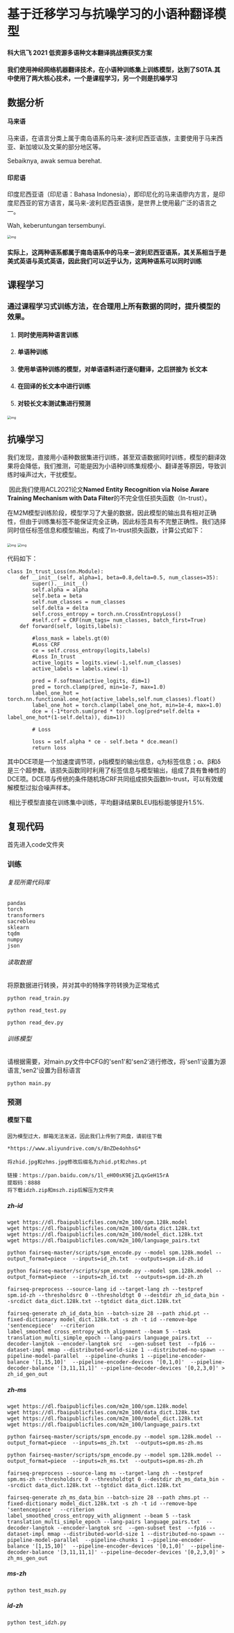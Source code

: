 # 基于迁移学习与抗噪学习的小语种翻译模型 

#### 科大讯飞 2021 低资源多语种文本翻译挑战赛获奖方案

#### 我们使用神经网络机器翻译技术，在小语种训练集上训练模型，达到了SOTA.其中使用了两大核心技术，一个是课程学习，另一个则是抗噪学习



## 数据分析

#### 马来语

马来语，在语言分类上属于南岛语系的马来-波利尼西亚语族，主要使用于马来西亚、新加坡以及文莱的部分地区等。

Sebaiknya, awak semua berehat.



#### 印尼语

印度尼西亚语（印尼语：Bahasa Indonesia），即印尼化的马来语廖内方言，是印度尼西亚的官方语言，属马来-波利尼西亚语族，是世界上使用最广泛的语言之一。

Wah, keberuntungan tersembunyi.

<img src="img/img3.png" alt="img" style="zoom:50%;" />

#### 实际上，这两种语系都属于南岛语系中的马来－波利尼西亚语系，其关系相当于是美式英语与英式英语，因此我们可以近乎认为，这两种语系可以同时训练




## 课程学习

### 通过课程学习式训练方法，在合理用上所有数据的同时，提升模型的效果。



1. #### 同时使用两种语言训练

2. #### 单语种训练

3. #### 使用单语种训练的模型，对单语语料进行逐句翻译，之后拼接为 长文本

4. #### 在回译的长文本中进行训练

5. #### 对较长文本测试集进行预测



<img src="img/img4.png" alt="img" style="zoom:50%;" />

## 抗噪学习

​       我们发现，直接用小语种数据集进行训练，甚至双语数据同时训练，模型的翻译效果将会降低，我们推测，可能是因为小语种训练集规模小、翻译差等原因，导致训练时噪声过大，干扰模型。

​      因此我们使用ACL2021论文**Named Entity Recognition via Noise Aware Training Mechanism with Data Filter**的不完全信任损失函数（In-trust）。

​       在M2M模型训练阶段，模型学习了大量的数据，因此模型的输出具有相对正确性，但由于训练集标签不能保证完全正确，因此标签具有不完整正确性。我们选择同时信任标签信息和模型输出，构成了In-trust损失函数，计算公式如下：

<img src="img/img2.png" alt="img" style="zoom:50%;" />

<img src="img/img1.png" alt="img" style="zoom:50%;" />

代码如下：

```
class In_trust_Loss(nn.Module):
    def __init__(self, alpha=1, beta=0.8,delta=0.5, num_classes=35):
        super().__init__()
        self.alpha = alpha
        self.beta = beta
        self.num_classes = num_classes
        self.delta = delta
        self.cross_entropy = torch.nn.CrossEntropyLoss()
        #self.crf = CRF(num_tags= num_classes, batch_first=True)
    def forward(self, logits,labels):

        #loss_mask = labels.gt(0)
        #Loss CRF
        ce = self.cross_entropy(logits,labels)
        #Loss In_trust
        active_logits = logits.view(-1,self.num_classes)
        active_labels = labels.view(-1)

        pred = F.softmax(active_logits, dim=1)
        pred = torch.clamp(pred, min=1e-7, max=1.0)
        label_one_hot = torch.nn.functional.one_hot(active_labels,self.num_classes).float()
        label_one_hot = torch.clamp(label_one_hot, min=1e-4, max=1.0)
        dce = (-1*torch.sum(pred * torch.log(pred*self.delta + label_one_hot*(1-self.delta)), dim=1))

        # Loss

        loss = self.alpha * ce - self.beta * dce.mean()
        return loss
```

​      其中DCE项是一个加速度调节项，p指模型的输出信息，q为标签信息；α、β和δ是三个超参数。该损失函数同时利用了标签信息与模型输出，组成了具有鲁棒性的DCE项。DCE项与传统的条件随机场CRF共同组成损失函数In-trust，可以有效缓解模型过拟合噪声样本。

​      相比于模型直接在训练集中训练，平均翻译结果BLEU指标能够提升1.5%.



## 复现代码

首先进入code文件夹

### 训练 

###### 复现所需代码库

```
pandas
torch
transformers
sacrebleu
sklearn
tqdm
numpy
json
```



###### 读取数据

将原数据进行转换，并对其中的特殊字符转换为正常格式

`python read_train.py`

`python read_test.py`

`python read_dev.py`

###### 训练模型

请根据需要，对main.py文件中CFG的'sen1'和'sen2‘进行修改，将'sen1'设置为源语言,'sen2'设置为目标语言

`python main.py`



### 预测

#### 模型下载

```
因为模型过大，邮箱无法发送，因此我们上传到了网盘，请前往下载

*https://www.aliyundrive.com/s/8nZDe4ohhsG*

将zhid.jpg和zhms.jpg修改后缀名为zhid.pt和zhms.pt
```

```
链接：https://pan.baidu.com/s/1l_eH00sK9EjZLqxGeH15rA 
提取码：8888
将下载idzh.zip和mszh.zip后解压为文件夹
```



##### zh-id

```
wget https://dl.fbaipublicfiles.com/m2m_100/spm.128k.model
wget https://dl.fbaipublicfiles.com/m2m_100/data_dict.128k.txt
wget https://dl.fbaipublicfiles.com/m2m_100/model_dict.128k.txt
wget https://dl.fbaipublicfiles.com/m2m_100/language_pairs.txt

python fairseq-master/scripts/spm_encode.py --model spm.128k.model --output_format=piece  --inputs=id_zh.txt  --outputs=spm.id-zh.id

python fairseq-master/scripts/spm_encode.py --model spm.128k.model --output_format=piece  --inputs=zh_id.txt  --outputs=spm.id-zh.zh

fairseq-preprocess --source-lang id --target-lang zh --testpref spm.id-zh --thresholdsrc 0 --thresholdtgt 0 --destdir zh_id_data_bin --srcdict data_dict.128k.txt --tgtdict data_dict.128k.txt

fairseq-generate zh_id_data_bin --batch-size 28 --path zhid.pt --fixed-dictionary model_dict.128k.txt -s zh -t id --remove-bpe 'sentencepiece'  --criterion label_smoothed_cross_entropy_with_alignment --beam 5 --task translation_multi_simple_epoch --lang-pairs language_pairs.txt  --decoder-langtok --encoder-langtok src  --gen-subset test  --fp16 --dataset-impl mmap --distributed-world-size 1 --distributed-no-spawn --pipeline-model-parallel  --pipeline-chunks 1 --pipeline-encoder-balance '[1,15,10]'  --pipeline-encoder-devices '[0,1,0]'  --pipeline-decoder-balance '[3,11,11,1]' --pipeline-decoder-devices '[0,2,3,0]' > zh_id_gen_out

```

##### zh-ms

```
wget https://dl.fbaipublicfiles.com/m2m_100/spm.128k.model
wget https://dl.fbaipublicfiles.com/m2m_100/data_dict.128k.txt
wget https://dl.fbaipublicfiles.com/m2m_100/model_dict.128k.txt
wget https://dl.fbaipublicfiles.com/m2m_100/language_pairs.txt

python fairseq-master/scripts/spm_encode.py --model spm.128k.model --output_format=piece  --inputs=ms_zh.txt  --outputs=spm.ms-zh.ms

python fairseq-master/scripts/spm_encode.py --model spm.128k.model --output_format=piece  --inputs=zh_ms.txt  --outputs=spm.ms-zh.zh

fairseq-preprocess --source-lang ms --target-lang zh --testpref spm.ms-zh --thresholdsrc 0 --thresholdtgt 0 --destdir zh_ms_data_bin --srcdict data_dict.128k.txt --tgtdict data_dict.128k.txt

fairseq-generate zh_ms_data_bin --batch-size 28 --path zhms.pt --fixed-dictionary model_dict.128k.txt -s zh -t id --remove-bpe 'sentencepiece'  --criterion label_smoothed_cross_entropy_with_alignment --beam 5 --task translation_multi_simple_epoch --lang-pairs language_pairs.txt  --decoder-langtok --encoder-langtok src  --gen-subset test  --fp16 --dataset-impl mmap --distributed-world-size 1 --distributed-no-spawn --pipeline-model-parallel  --pipeline-chunks 1 --pipeline-encoder-balance '[1,15,10]'  --pipeline-encoder-devices '[0,1,0]'  --pipeline-decoder-balance '[3,11,11,1]' --pipeline-decoder-devices '[0,2,3,0]' > zh_ms_gen_out

```



##### ms-zh

```
python test_mszh.py
```



##### id-zh

```
python test_idzh.py
```



